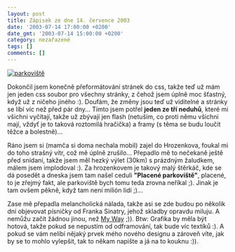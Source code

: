 ```yaml
---
layout: post
title: Zápisek ze dne 14. července 2003
date: '2003-07-14 17:00:00 +0200'
date_gmt: '2003-07-14 15:00:00 +0200'
category: nezařazené
tags: []
comments: []
---
```

<div >  <a href="%base_url%/assets/old-images/parkoviste.jpg"><img alt="parkoviště" src="%base_url%/assets/old-images/parkoviste_male.jpg"></a></div>
<p>Dokončil jsem konečně přeformátování stránek do css, takže teď už mám jen  jeden css soubor pro všechny stránky, z čehož jsem úplně moc šťastný, když už z  ničeho jiného :). Doufám, že změny jsou teď už viditelné a stránky se líbí víc  než před pár dny... Tímto jsem potřel <span style="font-weight:bold">jeden ze tří neduhů</span>,  které mi všichni vyčítají, takže už zbývají jen flash (netuším, co proti němu  všichni mají, vždyť je to taková roztomilá hračička) a framy (s těma se budu  loučit těžce a bolestně)...</p>
<p>Ráno jsem si (mamča si doma nechala mobil) zajel do  Hrozenkova, foukal mi do toho strašný vítr, což mě úplně zrušilo... Přepadlo mě  to nečekaně ještě před snídaní, takže jsem měl hezký výlet (30km) s prázdným  žaludkem, málem jsem implodoval :). Za hrozenkovem je takový malý štěrkáč, kde se  dá posedět a dneska jsem tam našel ceduli <span style="font-weight:bold">&quot;Placené  parkoviště&quot;</span>, placené, to je zřejmý fakt, ale parkoviště bych tomu teda  zrovna neříkal ;). Jinak je tam ovšem pěkně, když tam není milión lidí ;)...</p>
<p>Zase mě přepadla melancholická nálada, takže asi se zde budou po několik dní  objevovat písničky od Franka Sinatry, jehož skladby opravdu miluju. A nemůžu začít  žádnou jinou, než <a href="art.php?a=my_way.htm">My Way</a> ;)). Btw: Grafika by měla být  hotová, takže pokud se nepustím od odframování, tak bude víc textíků :). A pokud  se vám nelíbí nějaký prvek mého nového designu a zároveň víte, jak by se to  mohlo vylepšit, tak to někam napište a já na to kouknu :)).</p>
